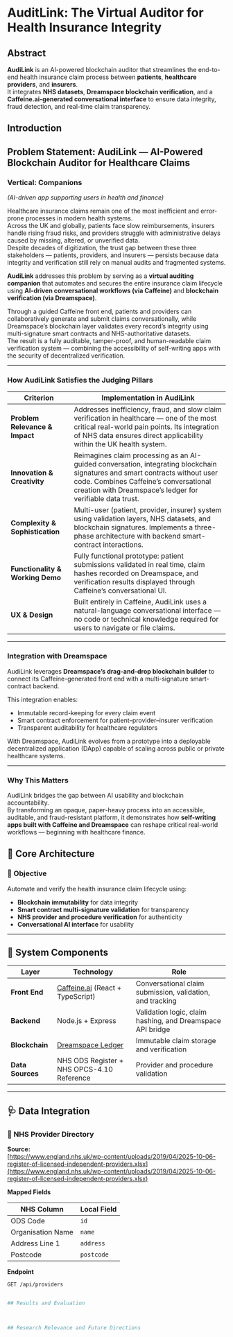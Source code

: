 # AuditLink: The Virtual Auditor for Health Insurance Integrity

## Abstract

**AudiLink** is an AI-powered blockchain auditor that streamlines the end-to-end health insurance claim process between **patients**, **healthcare providers**, and **insurers**.  
It integrates **NHS datasets**, **Dreamspace blockchain verification**, and a **Caffeine.ai-generated conversational interface** to ensure data integrity, fraud detection, and real-time claim transparency.

## Introduction



## Problem Statement: AudiLink — AI-Powered Blockchain Auditor for Healthcare Claims

### Vertical: Companions
*(AI-driven app supporting users in health and finance)*

Healthcare insurance claims remain one of the most inefficient and error-prone processes in modern health systems.  
Across the UK and globally, patients face slow reimbursements, insurers handle rising fraud risks, and providers struggle with administrative delays caused by missing, altered, or unverified data.  
Despite decades of digitization, the trust gap between these three stakeholders — patients, providers, and insurers — persists because data integrity and verification still rely on manual audits and fragmented systems.

**AudiLink** addresses this problem by serving as a **virtual auditing companion** that automates and secures the entire insurance claim lifecycle using **AI-driven conversational workflows (via Caffeine)** and **blockchain verification (via Dreamspace)**.

Through a guided Caffeine front end, patients and providers can collaboratively generate and submit claims conversationally, while Dreamspace’s blockchain layer validates every record’s integrity using multi-signature smart contracts and NHS-authoritative datasets.  
The result is a fully auditable, tamper-proof, and human-readable claim verification system — combining the accessibility of self-writing apps with the security of decentralized verification.

---

### How AudiLink Satisfies the Judging Pillars

| Criterion | Implementation in AudiLink |
|------------|----------------------------|
| **Problem Relevance & Impact** | Addresses inefficiency, fraud, and slow claim verification in healthcare — one of the most critical real-world pain points. Its integration of NHS data ensures direct applicability within the UK health system. |
| **Innovation & Creativity** | Reimagines claim processing as an AI-guided conversation, integrating blockchain signatures and smart contracts without user code. Combines Caffeine’s conversational creation with Dreamspace’s ledger for verifiable data trust. |
| **Complexity & Sophistication** | Multi-user (patient, provider, insurer) system using validation layers, NHS datasets, and blockchain signatures. Implements a three-phase architecture with backend smart-contract interactions. |
| **Functionality & Working Demo** | Fully functional prototype: patient submissions validated in real time, claim hashes recorded on Dreamspace, and verification results displayed through Caffeine’s conversational UI. |
| **UX & Design** | Built entirely in Caffeine, AudiLink uses a natural-language conversational interface — no code or technical knowledge required for users to navigate or file claims. |

---

### Integration with Dreamspace

AudiLink leverages **Dreamspace’s drag-and-drop blockchain builder** to connect its Caffeine-generated front end with a multi-signature smart-contract backend.

This integration enables:

- Immutable record-keeping for every claim event  
- Smart contract enforcement for patient–provider–insurer verification  
- Transparent auditability for healthcare regulators

With Dreamspace, AudiLink evolves from a prototype into a deployable decentralized application (DApp) capable of scaling across public or private healthcare systems.

---

### Why This Matters

AudiLink bridges the gap between AI usability and blockchain accountability.  
By transforming an opaque, paper-heavy process into an accessible, auditable, and fraud-resistant platform, it demonstrates how **self-writing apps built with Caffeine and Dreamspace** can reshape critical real-world workflows — beginning with healthcare finance.


## 🧩 Core Architecture

### 🎯 Objective
Automate and verify the health insurance claim lifecycle using:

- **Blockchain immutability** for data integrity  
- **Smart contract multi-signature validation** for transparency  
- **NHS provider and procedure verification** for authenticity  
- **Conversational AI interface** for usability  

---

## 🧱 System Components

| Layer | Technology | Role |
|-------|-------------|------|
| **Front End** | [Caffeine.ai](https://caffeine.ai/) (React + TypeScript) | Conversational claim submission, validation, and tracking |
| **Backend** | Node.js + Express | Validation logic, claim hashing, and Dreamspace API bridge |
| **Blockchain** | [Dreamspace Ledger](https://dreamspace.ai/) | Immutable claim storage and verification |
| **Data Sources** | NHS ODS Register + NHS OPCS-4.10 Reference | Provider and procedure validation |

---

## 🩺 Data Integration

### 🏥 NHS Provider Directory

**Source:**  
[https://www.england.nhs.uk/wp-content/uploads/2019/04/2025-10-06-register-of-licensed-independent-providers.xlsx](https://www.england.nhs.uk/wp-content/uploads/2019/04/2025-10-06-register-of-licensed-independent-providers.xlsx)

**Mapped Fields**

| NHS Column | Local Field |
|-------------|-------------|
| ODS Code | `id` |
| Organisation Name | `name` |
| Address Line 1 | `address` |
| Postcode | `postcode` |

**Endpoint**

```bash
GET /api/providers


## Results and Evaluation



## Research Relevance and Future Directions


